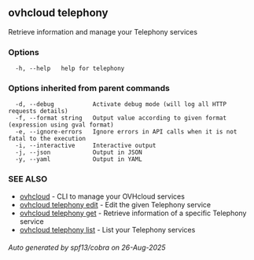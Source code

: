 ## ovhcloud telephony

Retrieve information and manage your Telephony services

### Options

```
  -h, --help   help for telephony
```

### Options inherited from parent commands

```
  -d, --debug           Activate debug mode (will log all HTTP requests details)
  -f, --format string   Output value according to given format (expression using gval format)
  -e, --ignore-errors   Ignore errors in API calls when it is not fatal to the execution
  -i, --interactive     Interactive output
  -j, --json            Output in JSON
  -y, --yaml            Output in YAML
```

### SEE ALSO

* [ovhcloud](ovhcloud.md)	 - CLI to manage your OVHcloud services
* [ovhcloud telephony edit](ovhcloud_telephony_edit.md)	 - Edit the given Telephony service
* [ovhcloud telephony get](ovhcloud_telephony_get.md)	 - Retrieve information of a specific Telephony service
* [ovhcloud telephony list](ovhcloud_telephony_list.md)	 - List your Telephony services

###### Auto generated by spf13/cobra on 26-Aug-2025
